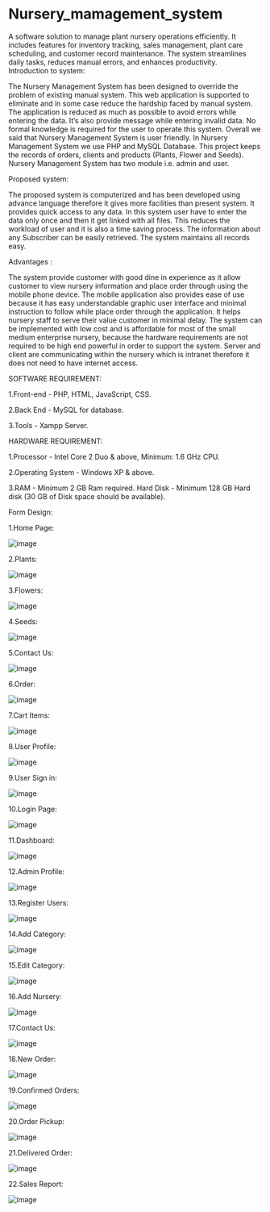 # Nursery_mamagement_system
A software solution to manage plant nursery operations efficiently. It includes features for inventory tracking, sales management, plant care scheduling, and customer record maintenance. The system streamlines daily tasks, reduces manual errors, and enhances productivity.
<br>
Introduction to system:

The Nursery Management System has been designed to override the problem of existing manual system. This web application is supported to eliminate and in some case reduce the hardship faced by manual system. The application is reduced as much as possible to avoid errors while entering the data. It’s also provide message while entering invalid data. No formal knowledge is required for the user to operate this system. Overall we said that Nursery Management System is user friendly. In Nursery Management System we use PHP and MySQL Database. This project keeps the records of orders, clients and products (Plants, Flower and Seeds). Nursery Management System has two module i.e. admin and user.

Proposed system:

The proposed system is computerized and has been developed using advance language therefore it gives more facilities than present system. It provides quick access to any data. In this system user have to enter the data only once and then it get linked with all files. This reduces the workload of user and it is also a time saving process. The information about any Subscriber can be easily retrieved. The system maintains all records easy.

Advantages :

The system provide customer with good dine in experience as it allow customer to view nursery information and place order through using the mobile phone device.
The mobile application also provides ease of use because it has easy understandable graphic user interface and minimal instruction to follow while place order through the application.
It helps nursery staff to serve their value customer in minimal delay.
The system can be implemented with low cost and is affordable for most of the small medium enterprise nursery, because the hardware requirements are not required to be high end powerful in order to support the system.
Server and client are communicating within the nursery which is intranet therefore it does not need to have internet access.

SOFTWARE REQUIREMENT:

1.Front-end - PHP, HTML, JavaScript, CSS.

2.Back End - MySQL for database.

3.Tools - Xampp Server.


HARDWARE REQUIREMENT:

1.Processor - Intel Core 2 Duo & above, Minimum: 1.6 GHz CPU.

2.Operating System - Windows XP & above.

3.RAM - Minimum 2 GB Ram required.
Hard Disk - Minimum 128 GB Hard disk (30 GB of Disk space should be available).

Form Design:

1.Home Page:

![image](https://github.com/user-attachments/assets/fadaa6ef-5f94-400c-8e6a-5e5037da3a52)

2.Plants:

![image](https://github.com/user-attachments/assets/cc25f53e-6b83-4438-b727-11c931958e5e)

3.Flowers:

![image](https://github.com/user-attachments/assets/08e1fc94-f744-4b3d-912b-73094d6e6609)

4.Seeds:

![image](https://github.com/user-attachments/assets/98506b1c-f404-4478-b306-49adc64a7fa5)

5.Contact Us:

![image](https://github.com/user-attachments/assets/7acb71dd-322b-4994-acca-a130f2ef3bbd)

6.Order:

![image](https://github.com/user-attachments/assets/51e0e913-0f76-48d1-b91d-ed4303a1d6ab)

7.Cart Items:

![image](https://github.com/user-attachments/assets/b2d9244c-33cc-418e-b9d9-a69eb4fa06ce)

8.User Profile:

![image](https://github.com/user-attachments/assets/23ad3675-7fc2-49ec-91e4-50ac293cacc2)

9.User Sign in:

![image](https://github.com/user-attachments/assets/b2a4e7a6-0778-408d-9e63-ebf86d44507f)

10.Login Page:

![image](https://github.com/user-attachments/assets/0825b837-dde1-4e1a-baba-9211388f1d8c)

11.Dashboard:

![image](https://github.com/user-attachments/assets/6d757488-5883-4608-8b66-5081da06fc44)

12.Admin Profile:

![image](https://github.com/user-attachments/assets/4efe70fc-a75e-4029-ada9-451430d76415)

13.Register Users:

![image](https://github.com/user-attachments/assets/a216a96f-db55-42e7-a3d3-5647d252a9c8)

14.Add Category:

![image](https://github.com/user-attachments/assets/9a675d25-13cf-47fe-92da-63c4c93d26c6)

15.Edit Category:

![image](https://github.com/user-attachments/assets/5e1e8510-0e43-4cde-b0af-0be7e4419dfa)

16.Add Nursery:

![image](https://github.com/user-attachments/assets/4a1de86a-48e7-4067-8032-ea85a3b84ddb)

17.Contact Us:

![image](https://github.com/user-attachments/assets/869ffaa0-8092-4417-a4b3-e73ba3eafe78)

18.New Order:

![image](https://github.com/user-attachments/assets/27510efb-8377-4559-bf1c-04142d924c85)

19.Confirmed Orders:

![image](https://github.com/user-attachments/assets/efe6499a-48da-4a57-aa5a-7de8a93d1362)

20.Order Pickup:

![image](https://github.com/user-attachments/assets/9bf89856-66e6-44fd-894e-756d519fa24a)

21.Delivered Order:

![image](https://github.com/user-attachments/assets/46da8fd7-927a-442d-9ded-8853fde70c5e)

22.Sales Report:

![image](https://github.com/user-attachments/assets/d9416a57-c520-46be-a583-dfefa7aad9e4)





















